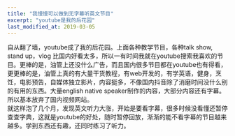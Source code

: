 ```yaml
---
title: "我慢慢可以做到无字幕听英文节目"
excerpt: "youtube是我的后花园"
last_modified_at: 2019-03-05
---
```


自从翻了墙，youtube成了我的后花园。上面各种教学节目，各种talk show, stand up，vlog 比国内好看太多，所以一有时间我就在youtube搜索我喜欢的节目。更棒的是，油管上还没什么广告，而且国内很多节目都在youtube也有得看，更更棒的是，油管上真的有大量干货教程，有web开发的，有学英语，健身，烹饪，电影预告，自媒体独立影片，内容挺多，不像国内抖音除了消磨时间没什么别的有用的东西。大量english native speaker制作的内容，大部分内容还有字幕。所以基本放弃了国内视频网站。  
就这样泡了几个月，发现英文听力大涨，开始是要看字幕，很多时候没看懂还暂停查查字典，这就是youtube的好处，随时暂停回放，渐渐的能不看字幕的节目越来越多。学到东西还有趣，还同时练习了听力。